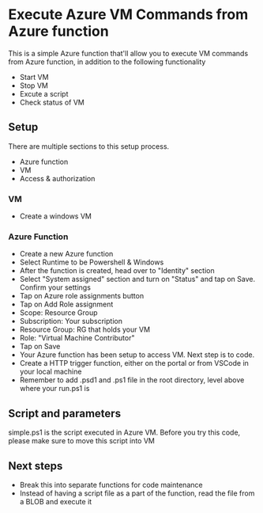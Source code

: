 # Execute Azure VM Commands from Azure function

This is a simple Azure function that'll allow you to execute VM commands from Azure function, in addition to the following functionality

- Start VM
- Stop VM
- Excute a script
- Check status of VM

## Setup

There are multiple sections to this setup process.

- Azure function
- VM
- Access & authorization

### VM

- Create a windows VM

### Azure Function

- Create a new Azure function
- Select Runtime to be Powershell & Windows
- After the function is created, head over to "Identity" section
- Select "System assigned" section and turn on "Status" and tap on Save. Confirm your settings
- Tap on Azure role assignments button
- Tap on Add Role assignment
- Scope: Resource Group
- Subscription: Your subscription
- Resource Group: RG that holds your VM
- Role: "Virtual Machine Contributor"
- Tap on Save
- Your Azure function has been setup to access VM. Next step is to code.
- Create a HTTP trigger function, either on the portal or from VSCode in your local machine
- Remember to add .psd1 and .ps1 file in the root directory, level above where your run.ps1 is

## Script and parameters

simple.ps1 is the script executed in Azure VM. Before you try this code, please make sure to move this script into VM

## Next steps

- Break this into separate functions for code maintenance
- Instead of having a script file as a part of the function, read the file from a BLOB and execute it
